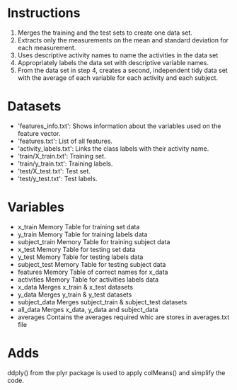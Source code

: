 # Instructions

1. Merges the training and the test sets to create one data set.
2. Extracts only the measurements on the mean and standard deviation for each measurement.
3. Uses descriptive activity names to name the activities in the data set
4. Appropriately labels the data set with descriptive variable names.
5. From the data set in step 4, creates a second, independent tidy data set with the average of each variable for each activity and each subject.

# Datasets

- 'features_info.txt': Shows information about the variables used on the feature vector.
- 'features.txt': List of all features.
- 'activity_labels.txt': Links the class labels with their activity name.
- 'train/X_train.txt': Training set.
- 'train/y_train.txt': Training labels.
- 'test/X_test.txt': Test set.
- 'test/y_test.txt': Test labels.

# Variables

- x_train         Memory Table for training set data
- y_train         Memory Table for training labels data
- subject_train   Memory Table for training subject data
- x_test          Memory Table for testing set data
- y_test          Memory Table for testing labels data
- subject_test    Memory Table for testing subject data
- features        Memory Table of correct names for x_data
- activities      Memory Table for activities labels data
- x_data          Merges x_train & x_test datasets
- y_data          Merges y_train & y_test datasets
- subject_data    Merges subject_train & subject_test datasets
- all_data        Merges x_data, y_data and subject_data
- averages        Contains the averages required whic are stores in averages.txt file

# Adds

ddply() from the plyr package is used to apply colMeans() and simplify the code.
